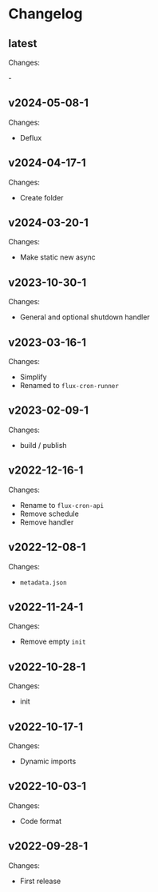 # Changelog

## latest

Changes:

\-

## v2024-05-08-1

Changes:

- Deflux

## v2024-04-17-1

Changes:

- Create folder

## v2024-03-20-1

Changes:

- Make static new async

## v2023-10-30-1

Changes:

- General and optional shutdown handler

## v2023-03-16-1

Changes:

- Simplify
- Renamed to `flux-cron-runner`

## v2023-02-09-1

Changes:

- build / publish

## v2022-12-16-1

Changes:

- Rename to `flux-cron-api`
- Remove schedule
- Remove handler

## v2022-12-08-1

Changes:

- `metadata.json`

## v2022-11-24-1

Changes:

- Remove empty `init`

## v2022-10-28-1

Changes:

- init

## v2022-10-17-1

Changes:

- Dynamic imports

## v2022-10-03-1

Changes:

- Code format

## v2022-09-28-1

Changes:

- First release
